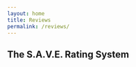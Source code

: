 ```yaml
---
layout: home
title: Reviews
permalink: /reviews/
---
```

<h2 class="underline">The <strong>S.A.V.E.</strong> Rating System</h2>